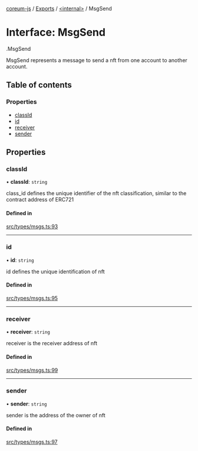 [coreum-js](../README.md) / [Exports](../modules.md) / [<internal\>](../modules/internal_.md) / MsgSend

# Interface: MsgSend

[<internal>](../modules/internal_.md).MsgSend

MsgSend represents a message to send a nft from one account to another account.

## Table of contents

### Properties

- [classId](internal_.MsgSend.md#classid)
- [id](internal_.MsgSend.md#id)
- [receiver](internal_.MsgSend.md#receiver)
- [sender](internal_.MsgSend.md#sender)

## Properties

### classId

• **classId**: `string`

class_id defines the unique identifier of the nft classification, similar to the contract address of ERC721

#### Defined in

[src/types/msgs.ts:93](https://github.com/PyramydLabs/coreum-js/blob/1b17c7f/src/types/msgs.ts#L93)

___

### id

• **id**: `string`

id defines the unique identification of nft

#### Defined in

[src/types/msgs.ts:95](https://github.com/PyramydLabs/coreum-js/blob/1b17c7f/src/types/msgs.ts#L95)

___

### receiver

• **receiver**: `string`

receiver is the receiver address of nft

#### Defined in

[src/types/msgs.ts:99](https://github.com/PyramydLabs/coreum-js/blob/1b17c7f/src/types/msgs.ts#L99)

___

### sender

• **sender**: `string`

sender is the address of the owner of nft

#### Defined in

[src/types/msgs.ts:97](https://github.com/PyramydLabs/coreum-js/blob/1b17c7f/src/types/msgs.ts#L97)
